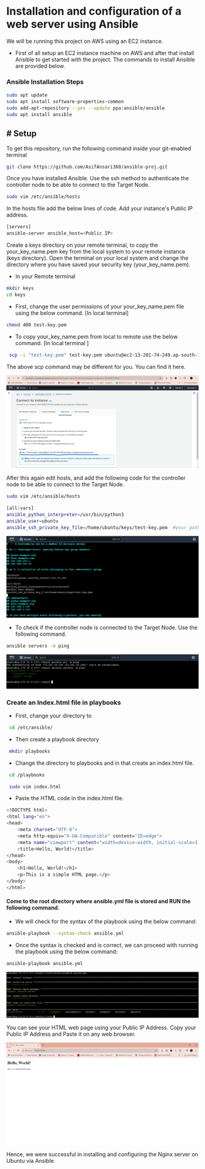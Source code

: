  # **Installation and configuration of a web server using Ansible**

We will be running this project on AWS using an EC2 instance.
- First of all setup an EC2 instance machine on AWS and after that install Ansible to get started with the project. The commands to install Ansible are provided below.

### Ansible Installation Steps  

```bash
sudo apt update
sudo apt install software-properties-common
sudo add-apt-repository --yes --update ppa:ansible/ansible
sudo apt install ansible
```


## **# Setup**

To get this repository, run the following command inside your git-enabled terminal
```bash
git clone https://github.com/AsifAnsari360/ansible-proj.git
```

Once you have installed Ansible. Use the ssh method to authenticate the controller node to be able to connect to the Target Node.
```bash
sudo vim /etc/ansible/hosts
```
In the hosts file add the below lines of code. Add your instance's Public IP address. 
```bash
[servers]
ansible-server ansible_host=<Public IP>
```
Create a keys directory on your remote terminal, to copy the your_key_name.pem key from the local system to your remote instance (keys directory). Open the terminal on your local system and change the directory where you have saved your security key (your_key_name.pem). 

- In your Remote terminal 
```bash
mkdir keys
cd keys
```
- First, change the user permissions of your your_key_name.pem file using the below command. [In local terminal] 
```bash
chmod 400 test-key.pem
```
- To copy your_key_name.pem from local to remote use the below command. [In local terminal ]
```bash
 scp -i "test-key.pem" test-key.pem ubuntu@ec2-13-201-74-249.ap-south-1.compute.amazonaws.com:/home/ubuntu/keys
```
The above scp command may be different for you. You can find it here.

![aws](https://github.com/Harvad-stack/Harvad-stack/blob/main/aws.png)

After this again edit hosts, and add the following code for the controller node to be able to connect to the Target Node.
```bash
sudo vim /etc/ansible/hosts
```
```bash
[all:vars]
ansible_python_interpreter=/usr/bin/python3
ansible_user=ubuntu
ansible_ssh_private_key_file=/home/ubuntu/keys/test-key.pem  #your path may be different
```
![hosts](https://github.com/Harvad-stack/Harvad-stack/blob/main/hosts.png)

- To check if the controller node is connected to the Target Node. Use the following command.
```bash
ansible servers -m ping
```
![ping](https://github.com/Harvad-stack/Harvad-stack/blob/main/ping.png)

### Create an Index.html file in playbooks

- First, change your directory to
```bash
 cd /etc/ansible/
```
- Then create a playbook directory
```bash
 mkdir playbooks
```
- Change the directory to playbooks and in that create an index.html file.
```bash
 cd /playbooks
```
```bash
 sudo vim index.html
```
- Paste the HTML code in the index.html file.
```bash
<!DOCTYPE html>
<html lang="en">
<head>
    <meta charset="UTF-8">
    <meta http-equiv="X-UA-Compatible" content="IE=edge">
    <meta name="viewport" content="width=device-width, initial-scale=1.0">
    <title>Hello, World!</title>
</head>
<body>
    <h1>Hello, World!</h1>
    <p>This is a simple HTML page.</p>
</body>
</html>
```

#### Come to the root directory where ansible.yml file is stored and RUN the following command.

- We will check for the syntax of the playbook using the below command:
```bash
ansible-playbook --syntax-check ansible.yml
```
- Once the syntax is checked and is correct, we can proceed with running the playbook using the below command:
```bash
ansible-playbook ansible.yml
```

![output](https://github.com/Harvad-stack/Harvad-stack/blob/main/ansible.png)

You can see your HTML web page using your Public IP Address. Copy your Public IP Address and Paste it on any web browser. 

![web server](https://github.com/Harvad-stack/Harvad-stack/blob/main/output.png)

Hence, we were successful in installing and configuring the Nginx server on Ubuntu via Ansible.



